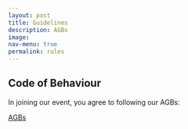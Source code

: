```yaml
---
layout: post
title: Guidelines
description: AGBs
image: 
nav-menu: true
permalink: rules
---
```

## Code of Behaviour
In joining our event, you agree to following our AGBs:

<a href="https://games.oeh.jku.at/AGBs_JKU_Games_SoSe24.pdf" target="_blank" rel="noopener noreferrer" class="button img">AGBs</a>

<!--## Covid-Guidelines
Currently no covid restrictions apply for our event. This means however that we rely on you to be responsible: Please don't join our event if you fell sick and test yourself before coming if you are unsure.<br>
We will publish any updates on Covid cases at the event via Discord and on [this page](/./covid).-->
